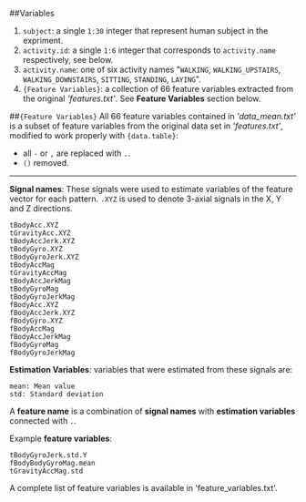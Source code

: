 ##Variables
1. `subject`: a single `1:30` integer that represent human subject in the expriment.   
2. `activity.id`: a single `1:6` integer that corresponds to `activity.name` respectively, see below.
3. `activity.name`: one of six activity names "`WALKING`, `WALKING_UPSTAIRS`, `WALKING_DOWNSTAIRS`, `SITTING`, `STANDING`, `LAYING`".   
4. `{Feature Variables}`: a collection of 66 feature variables extracted from the original _'features.txt'_. See **Feature Variables** section below.

##`{Feature Variables}`
All 66 feature variables contained in *'data\_mean.txt'* is a subset of feature variables from the original data set in _'features.txt'_, modified to work properly with `{data.table}`: 
- all `-` or `,` are replaced with `.`.
- `()` removed.

---
**Signal names**: These signals were used to estimate variables of the feature vector for each pattern. `.XYZ` is used to denote 3-axial signals in the X, Y and Z directions.

```
tBodyAcc.XYZ  
tGravityAcc.XYZ  
tBodyAccJerk.XYZ  
tBodyGyro.XYZ  
tBodyGyroJerk.XYZ  
tBodyAccMag  
tGravityAccMag  
tBodyAccJerkMag  
tBodyGyroMag  
tBodyGyroJerkMag  
fBodyAcc.XYZ  
fBodyAccJerk.XYZ  
fBodyGyro.XYZ  
fBodyAccMag  
fBodyAccJerkMag  
fBodyGyroMag  
fBodyGyroJerkMag  
```
**Estimation Variables**: variables that were estimated from these signals are: 
```
mean: Mean value
std: Standard deviation
```
A **feature name** is a combination of **signal names** with **estimation variables** connected with `.`.

Example **feature variables**:
```
tBodyGyroJerk.std.Y  
fBodyBodyGyroMag.mean  
tGravityAccMag.std   
```
A complete list of feature variables is available in 'feature_variables.txt'.
